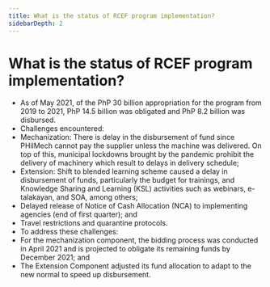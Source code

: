 ```yaml
---
title: What is the status of RCEF program implementation?
sidebarDepth: 2
---
```


# What is the status of RCEF program implementation?


 - As of May 2021, of the PhP 30 billion appropriation for the program from 2019 to 2021, PhP 14.5 billion was obligated and PhP 8.2 billion was disbursed.
 - Challenges encountered:
 - Mechanization: There is delay in the disbursement of fund since PHilMech cannot pay the supplier unless the machine was delivered. On top of this, municipal lockdowns brought by the pandemic prohibit the delivery of machinery which result to delays in delivery schedule;
 - Extension: Shift to blended learning scheme caused a delay in disbursement of funds, particularly the budget for trainings, and Knowledge Sharing and Learning (KSL) activities such as webinars, e-talakayan, and SOA, among others;
 - Delayed release of Notice of Cash Allocation (NCA) to implementing agencies (end of first quarter); and
 - Travel restrictions and quarantine protocols.
 - To address these challenges: 
 - For the mechanization component, the bidding process was conducted in April 2021 and is projected to obligate its remaining funds by December 2021; and
 - The Extension Component adjusted its fund allocation to adapt to the new normal to speed up disbursement.
